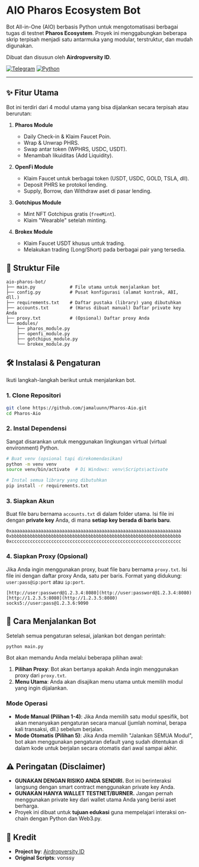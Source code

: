 # AIO Pharos Ecosystem Bot

Bot All-in-One (AIO) berbasis Python untuk mengotomatisasi berbagai tugas di testnet **Pharos Ecosystem**. Proyek ini menggabungkan beberapa skrip terpisah menjadi satu antarmuka yang modular, terstruktur, dan mudah digunakan.

Dibuat dan disusun oleh **Airdropversity ID**.

[![Telegram](https://img.shields.io/badge/Join%20Us-Telegram-blue.svg?logo=telegram)](https://t.me/AirdropversityID)
[![Python](https://img.shields.io/badge/Python-3.7+-blue.svg?logo=python)](https://www.python.org/)

---

## ✨ Fitur Utama

Bot ini terdiri dari 4 modul utama yang bisa dijalankan secara terpisah atau berurutan:

1.  **Pharos Module**
    * Daily Check-in & Klaim Faucet Poin.
    * Wrap & Unwrap PHRS.
    * Swap antar token (WPHRS, USDC, USDT).
    * Menambah likuiditas (Add Liquidity).

2.  **OpenFi Module**
    * Klaim Faucet untuk berbagai token (USDT, USDC, GOLD, TSLA, dll).
    * Deposit PHRS ke protokol lending.
    * Supply, Borrow, dan Withdraw aset di pasar lending.

3.  **Gotchipus Module**
    * Mint NFT Gotchipus gratis (`freeMint`).
    * Klaim "Wearable" setelah minting.

4.  **Brokex Module**
    * Klaim Faucet USDT khusus untuk trading.
    * Melakukan trading (Long/Short) pada berbagai pair yang tersedia.

## 📂 Struktur File

```
aio-pharos-bot/
├── main.py             # File utama untuk menjalankan bot
├── config.py           # Pusat konfigurasi (alamat kontrak, ABI, dll.)
├── requirements.txt    # Daftar pustaka (library) yang dibutuhkan
├── accounts.txt        # (Harus dibuat manual) Daftar private key Anda
├── proxy.txt           # (Opsional) Daftar proxy Anda
└── modules/
    ├── pharos_module.py
    ├── openfi_module.py
    ├── gotchipus_module.py
    └── brokex_module.py
```

## 🛠️ Instalasi & Pengaturan

Ikuti langkah-langkah berikut untuk menjalankan bot.

### 1. Clone Repositori
```bash
git clone https://github.com/jamaluunn/Pharos-Aio.git
cd Pharos-Aio
```

### 2. Instal Dependensi
Sangat disarankan untuk menggunakan lingkungan virtual (virtual environment) Python.
```bash
# Buat venv (opsional tapi direkomendasikan)
python -m venv venv
source venv/bin/activate  # Di Windows: venv\Scripts\activate

# Instal semua library yang dibutuhkan
pip install -r requirements.txt
```

### 3. Siapkan Akun
Buat file baru bernama `accounts.txt` di dalam folder utama. Isi file ini dengan **private key** Anda, di mana **setiap key berada di baris baru**.
```
0xaaaaaaaaaaaaaaaaaaaaaaaaaaaaaaaaaaaaaaaaaaaaaaaaaaaaaaaaaaaaaaaa
0xbbbbbbbbbbbbbbbbbbbbbbbbbbbbbbbbbbbbbbbbbbbbbbbbbbbbbbbbbbbbbbbb
0xcccccccccccccccccccccccccccccccccccccccccccccccccccccccccccccccc
```

### 4. Siapkan Proxy (Opsional)
Jika Anda ingin menggunakan proxy, buat file baru bernama `proxy.txt`. Isi file ini dengan daftar proxy Anda, satu per baris.
Format yang didukung: `user:pass@ip:port` atau `ip:port`.
```
[http://user:password@1.2.3.4:8080](http://user:password@1.2.3.4:8080)
[http://1.2.3.5:8080](http://1.2.3.5:8080)
socks5://user:pass@1.2.3.6:9090
```

## 🚀 Cara Menjalankan Bot

Setelah semua pengaturan selesai, jalankan bot dengan perintah:
```bash
python main.py
```

Bot akan memandu Anda melalui beberapa pilihan awal:
1.  **Pilihan Proxy**: Bot akan bertanya apakah Anda ingin menggunakan proxy dari `proxy.txt`.
2.  **Menu Utama**: Anda akan disajikan menu utama untuk memilih modul yang ingin dijalankan.

### Mode Operasi
-   **Mode Manual (Pilihan 1-4)**: Jika Anda memilih satu modul spesifik, bot akan menanyakan pengaturan secara manual (jumlah nominal, berapa kali transaksi, dll.) sebelum berjalan.
-   **Mode Otomatis (Pilihan 5)**: Jika Anda memilih "Jalankan SEMUA Modul", bot akan menggunakan pengaturan default yang sudah ditentukan di dalam kode untuk berjalan secara otomatis dari awal sampai akhir.

## ⚠️ Peringatan (Disclaimer)
-   **GUNAKAN DENGAN RISIKO ANDA SENDIRI.** Bot ini berinteraksi langsung dengan smart contract menggunakan private key Anda.
-   **GUNAKAN HANYA WALLET TESTNET/BURNER.** Jangan pernah menggunakan private key dari wallet utama Anda yang berisi aset berharga.
-   Proyek ini dibuat untuk **tujuan edukasi** guna mempelajari interaksi on-chain dengan Python dan Web3.py.

## 🌟 Kredit
-   **Project by**: [Airdropversity ID](https://t.me/AirdropversityID)
-   **Original Scripts**: vonssy
